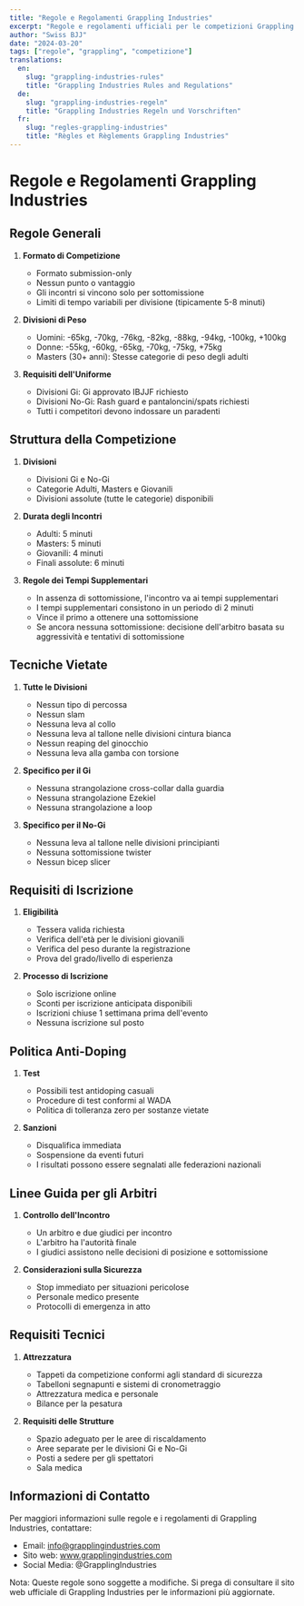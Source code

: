 ```yaml
---
title: "Regole e Regolamenti Grappling Industries"
excerpt: "Regole e regolamenti ufficiali per le competizioni Grappling Industries"
author: "Swiss BJJ"
date: "2024-03-20"
tags: ["regole", "grappling", "competizione"]
translations:
  en:
    slug: "grappling-industries-rules"
    title: "Grappling Industries Rules and Regulations"
  de:
    slug: "grappling-industries-regeln"
    title: "Grappling Industries Regeln und Vorschriften"
  fr:
    slug: "regles-grappling-industries"
    title: "Règles et Règlements Grappling Industries"
---
```


# Regole e Regolamenti Grappling Industries

## Regole Generali

1. **Formato di Competizione**

   - Formato submission-only
   - Nessun punto o vantaggio
   - Gli incontri si vincono solo per sottomissione
   - Limiti di tempo variabili per divisione (tipicamente 5-8 minuti)

2. **Divisioni di Peso**

   - Uomini: -65kg, -70kg, -76kg, -82kg, -88kg, -94kg, -100kg, +100kg
   - Donne: -55kg, -60kg, -65kg, -70kg, -75kg, +75kg
   - Masters (30+ anni): Stesse categorie di peso degli adulti

3. **Requisiti dell'Uniforme**
   - Divisioni Gi: Gi approvato IBJJF richiesto
   - Divisioni No-Gi: Rash guard e pantaloncini/spats richiesti
   - Tutti i competitori devono indossare un paradenti

## Struttura della Competizione

1. **Divisioni**

   - Divisioni Gi e No-Gi
   - Categorie Adulti, Masters e Giovanili
   - Divisioni assolute (tutte le categorie) disponibili

2. **Durata degli Incontri**

   - Adulti: 5 minuti
   - Masters: 5 minuti
   - Giovanili: 4 minuti
   - Finali assolute: 6 minuti

3. **Regole dei Tempi Supplementari**
   - In assenza di sottomissione, l'incontro va ai tempi supplementari
   - I tempi supplementari consistono in un periodo di 2 minuti
   - Vince il primo a ottenere una sottomissione
   - Se ancora nessuna sottomissione: decisione dell'arbitro basata su aggressività e tentativi di sottomissione

## Tecniche Vietate

1. **Tutte le Divisioni**

   - Nessun tipo di percossa
   - Nessun slam
   - Nessuna leva al collo
   - Nessuna leva al tallone nelle divisioni cintura bianca
   - Nessun reaping del ginocchio
   - Nessuna leva alla gamba con torsione

2. **Specifico per il Gi**

   - Nessuna strangolazione cross-collar dalla guardia
   - Nessuna strangolazione Ezekiel
   - Nessuna strangolazione a loop

3. **Specifico per il No-Gi**
   - Nessuna leva al tallone nelle divisioni principianti
   - Nessuna sottomissione twister
   - Nessun bicep slicer

## Requisiti di Iscrizione

1. **Eligibilità**

   - Tessera valida richiesta
   - Verifica dell'età per le divisioni giovanili
   - Verifica del peso durante la registrazione
   - Prova del grado/livello di esperienza

2. **Processo di Iscrizione**
   - Solo iscrizione online
   - Sconti per iscrizione anticipata disponibili
   - Iscrizioni chiuse 1 settimana prima dell'evento
   - Nessuna iscrizione sul posto

## Politica Anti-Doping

1. **Test**

   - Possibili test antidoping casuali
   - Procedure di test conformi al WADA
   - Politica di tolleranza zero per sostanze vietate

2. **Sanzioni**
   - Disqualifica immediata
   - Sospensione da eventi futuri
   - I risultati possono essere segnalati alle federazioni nazionali

## Linee Guida per gli Arbitri

1. **Controllo dell'Incontro**

   - Un arbitro e due giudici per incontro
   - L'arbitro ha l'autorità finale
   - I giudici assistono nelle decisioni di posizione e sottomissione

2. **Considerazioni sulla Sicurezza**
   - Stop immediato per situazioni pericolose
   - Personale medico presente
   - Protocolli di emergenza in atto

## Requisiti Tecnici

1. **Attrezzatura**

   - Tappeti da competizione conformi agli standard di sicurezza
   - Tabelloni segnapunti e sistemi di cronometraggio
   - Attrezzatura medica e personale
   - Bilance per la pesatura

2. **Requisiti delle Strutture**
   - Spazio adeguato per le aree di riscaldamento
   - Aree separate per le divisioni Gi e No-Gi
   - Posti a sedere per gli spettatori
   - Sala medica

## Informazioni di Contatto

Per maggiori informazioni sulle regole e i regolamenti di Grappling Industries, contattare:

- Email: info@grapplingindustries.com
- Sito web: www.grapplingindustries.com
- Social Media: @GrapplingIndustries

Nota: Queste regole sono soggette a modifiche. Si prega di consultare il sito web ufficiale di Grappling Industries per le informazioni più aggiornate.
